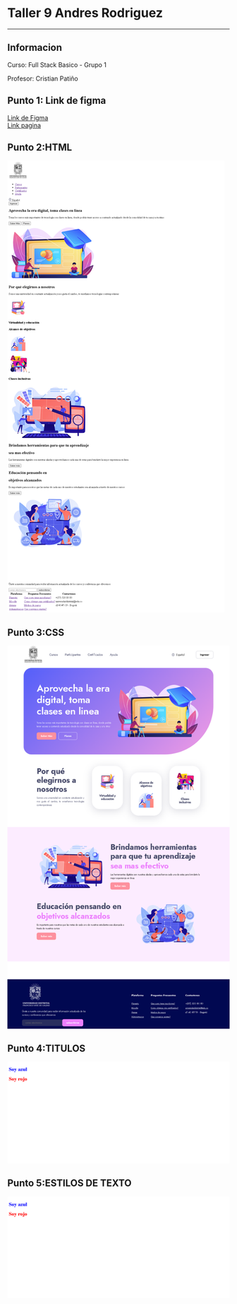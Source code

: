 <h1>Taller 9 Andres Rodriguez</h1>
<hr>

<h2>Informacion</h2>
<p>Curso: Full Stack Basico -
Grupo 1<p>
<p>Profesor: Cristian Patiño 

<h2>Punto 1: Link de figma</h2>
<a href="https://www.figma.com/file/rcfAXrThQL81DQv7RkU2j2/Ricardo-Andres-Rodriguez-Mendez-Exercise-figma?type=design&node-id=0-1&t=cQZkDbmCK8makycp-0" target="_blank">Link de Figma</a>

<br>
<a href="https://94andresrodriguez.github.io/taller-9-full-stack/">Link pagina</a>

<h2>Punto 2:HTML</h2>
<img src="./public/images/html.png" alt="html">

<h2>Punto 3:CSS</h2>
<img src="./public/images/html-css.png" alt="css">

<h2>Punto 4:TITULOS</h2>
<img src="./public/images/p-4html-css.png" alt="css">

<h2>Punto 5:ESTILOS DE TEXTO</h2>
<img src="./public/images/p-5html-css.png" alt="css">